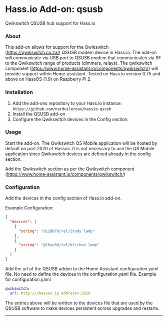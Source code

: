 # Hass.io Add-on: qsusb
Qwikswitch QSUSB hub support for Hass.io

### About
This add-on allows for support for the Qwikswitch (https://qwikswitch.co.za/) QSUSB modem device in Hass.io. 
The add-on will communicate via USB port to QSUSB modem that communicates via RF to the Qwikswitch range of products (dimmers, relays).
The qwikswitch component (https://www.home-assistant.io/components/qwikswitch/) will provide support within Home-assistant. Tested on Hass.io version 0.75 and above on HassOS (1.9) on Raspberry Pi 2.

### Installation
1. Add the add-ons repository to your Hass.io instance: `https://github.com/nardusleroux/hassio-qsusb`
2. Install the QSUSB add-on
3. Configure the Qwikswitch devices in the Config section. 


### Usage

Start the add-on. The Qwikswitch QS Mobile application will be hosted by default on port 2020 of Hassos. It is not necessary to use the QS Mobile application since Qwikswitch devices are defined already in the config section.

Add the Qwikswitch section as per the Qwikswitch component (https://www.home-assistant.io/components/qwikswitch/)

### Configuration

Add the devices in the config section of Hass.io add-on.

Example Configuration:
```json
{
  "devices": [
    {
      "string": "@129b70/rel/Study lamp"
    },
    {
      "string": "@16aa30/rel/Kitchen lamp"
    }
  ]
}
```
Add the url of the QSUSB addon to the Home Assistant configuration.yaml file. No need to define the devices in the configuration.yaml file.
Example for configuration.yaml
```yaml
qwikswitch:
  url: http://<hassos ip address>:2020
```

The entries above will be written to the devices file that are used by the QSUSB software to make devices persistent across upgrades and restarts.

----

